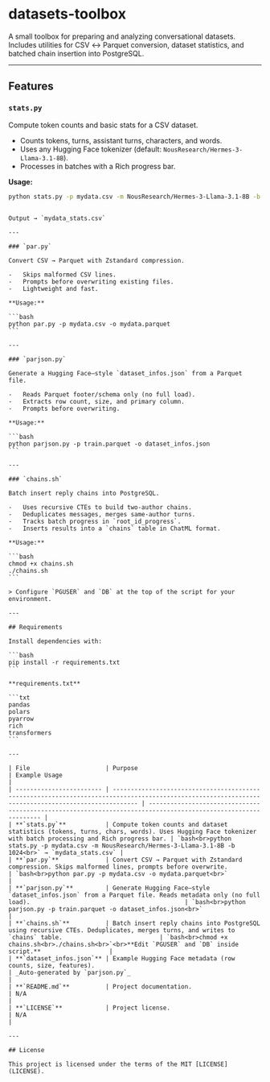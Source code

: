 # datasets-toolbox

A small toolbox for preparing and analyzing conversational datasets.  
Includes utilities for CSV ↔ Parquet conversion, dataset statistics, and  
batched chain insertion into PostgreSQL.

---

## Features

### `stats.py`

Compute token counts and basic stats for a CSV dataset.

-   Counts tokens, turns, assistant turns, characters, and words.
-   Uses any Hugging Face tokenizer (default: `NousResearch/Hermes-3-Llama-3.1-8B`).
-   Processes in batches with a Rich progress bar.

**Usage:**

```bash
python stats.py -p mydata.csv -m NousResearch/Hermes-3-Llama-3.1-8B -b 1024
```

````

Output → `mydata_stats.csv`

---

### `par.py`

Convert CSV → Parquet with Zstandard compression.

-   Skips malformed CSV lines.
-   Prompts before overwriting existing files.
-   Lightweight and fast.

**Usage:**

```bash
python par.py -p mydata.csv -o mydata.parquet
```

---

### `parjson.py`

Generate a Hugging Face–style `dataset_infos.json` from a Parquet file.

-   Reads Parquet footer/schema only (no full load).
-   Extracts row count, size, and primary column.
-   Prompts before overwriting.

**Usage:**

```bash
python parjson.py -p train.parquet -o dataset_infos.json
```

---

### `chains.sh`

Batch insert reply chains into PostgreSQL.

-   Uses recursive CTEs to build two-author chains.
-   Deduplicates messages, merges same-author turns.
-   Tracks batch progress in `root_id_progress`.
-   Inserts results into a `chains` table in ChatML format.

**Usage:**

```bash
chmod +x chains.sh
./chains.sh
```

> Configure `PGUSER` and `DB` at the top of the script for your environment.

---

## Requirements

Install dependencies with:

```bash
pip install -r requirements.txt
```

**requirements.txt**

```txt
pandas
polars
pyarrow
rich
transformers
```

---

| File                     | Purpose                                                                                                                                             | Example Usage                                                                                                  |
| ------------------------ | --------------------------------------------------------------------------------------------------------------------------------------------------- | -------------------------------------------------------------------------------------------------------------- |
| **`stats.py`**           | Compute token counts and dataset statistics (tokens, turns, chars, words). Uses Hugging Face tokenizer with batch processing and Rich progress bar. | `bash<br>python stats.py -p mydata.csv -m NousResearch/Hermes-3-Llama-3.1-8B -b 1024<br>` → `mydata_stats.csv` |
| **`par.py`**             | Convert CSV → Parquet with Zstandard compression. Skips malformed lines, prompts before overwrite.                                                  | `bash<br>python par.py -p mydata.csv -o mydata.parquet<br>`                                                    |
| **`parjson.py`**         | Generate Hugging Face–style `dataset_infos.json` from a Parquet file. Reads metadata only (no full load).                                           | `bash<br>python parjson.py -p train.parquet -o dataset_infos.json<br>`                                         |
| **`chains.sh`**          | Batch insert reply chains into PostgreSQL using recursive CTEs. Deduplicates, merges turns, and writes to `chains` table.                           | `bash<br>chmod +x chains.sh<br>./chains.sh<br>`<br>**Edit `PGUSER` and `DB` inside script.**                   |
| **`dataset_infos.json`** | Example Hugging Face metadata (row counts, size, features).                                                                                         | _Auto-generated by `parjson.py`_                                                                               |
| **`README.md`**          | Project documentation.                                                                                                                              | N/A                                                                                                            |
| **`LICENSE`**            | Project license.                                                                                                                                    | N/A                                                                                                            |

---

## License

This project is licensed under the terms of the MIT [LICENSE](LICENSE).
````
